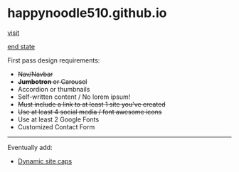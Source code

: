 # happynoodle510.github.io

[visit](https://happynoodle5.github.io/)

[end state](https://www.figma.com/file/05TPYayah6g1Yd2dNpWj1K/Lo-fi-Wireframe-Kit-Community?node-id=243%3A1)

First pass design requirements:
- ~~Nav/Navbar~~
- ~~**Jumbotron** or Carousel~~
- Accordion or thumbnails
- Self-written content / No lorem ipsum!
- ~~Must include a link to at least 1 site you've created~~
- ~~Use at least 4 social media / font awesome icons~~
- Use at least 2 Google Fonts
- Customized Contact Form

---

Eventually add:
- [Dynamic site caps](https://grabz.it/api/javascript/)
